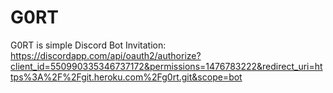 # G0RT
G0RT is simple Discord Bot
Invitation: https://discordapp.com/api/oauth2/authorize?client_id=550990335346737172&permissions=1476783222&redirect_uri=https%3A%2F%2Fgit.heroku.com%2Fg0rt.git&scope=bot
